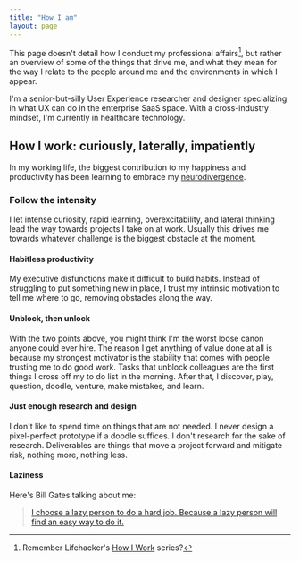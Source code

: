 ```yaml
---
title: "How I am"
layout: page
---
```

This page doesn't detail how I conduct my professional affairs[^1], but rather an overview of some of the things that drive me, and what they mean for the way I relate to the people around me and the environments in which I appear.








I'm a senior-but-silly User Experience researcher and designer specializing in what UX can do in the enterprise SaaS space. With a cross-industry mindset, I'm currently in healthcare technology.

## How I work: curiously, laterally, impatiently
In my working life, the biggest contribution to my happiness and productivity has been learning to embrace my [neurodivergence](https://giftedquest.com/what-is-giftedness). 

### Follow the intensity
I let intense curiosity, rapid learning, overexcitability, and lateral thinking lead the way towards projects I take on at work. Usually this drives me towards whatever challenge is the biggest obstacle at the moment.

#### Habitless productivity
My executive disfunctions make it difficult to build habits. Instead of struggling to put something new in place, I trust my intrinsic motivation to tell me where to go, removing obstacles along the way.

#### Unblock, then unlock
With the two points above, you might think I'm the worst loose canon anyone could ever hire. The reason I get anything of value done at all is because my strongest motivator is the stability that comes with people trusting me to do good work. Tasks that unblock colleagues are the first things I cross off my to do list in the morning. After that, I discover, play, question, doodle, venture, make mistakes, and learn.

#### Just enough research and design
I don't like to spend time on things that are not needed. I never design a pixel-perfect prototype if a doodle suffices. I don't research for the sake of research. Deliverables are things that move a project forward and mitigate risk, nothing more, nothing less.

#### Laziness
Here's Bill Gates talking about me:

> [I choose a lazy person to do a hard job. Because a lazy person will find an easy way to do it.](https://www.goodreads.com/quotes/568877-i-choose-a-lazy-person-to-do-a-hard-job)


[^1]: Remember Lifehacker's [How I Work](https://lifehacker.com/c/how-i-work) series?